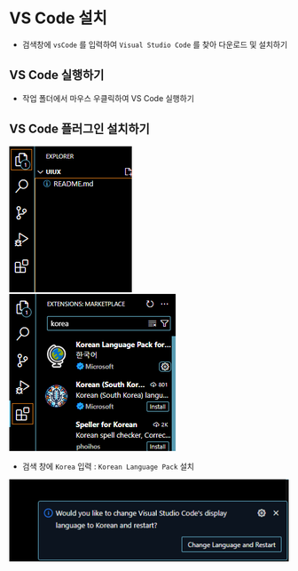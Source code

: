 # VS Code 설치
- 검색창에 `vsCode` 를 입력하여 `Visual Studio Code` 를 찾아 다운로드 및 설치하기

## VS Code 실행하기
- 작업 폴더에서 마우스 우클릭하여 VS Code 실행하기

## VS Code 플러그인 설치하기
![alt text](image.png)
![alt text](image-1.png)

- 검색 창에 `Korea` 입력 : `Korean Language Pack` 설치

![alt text](image-2.png)